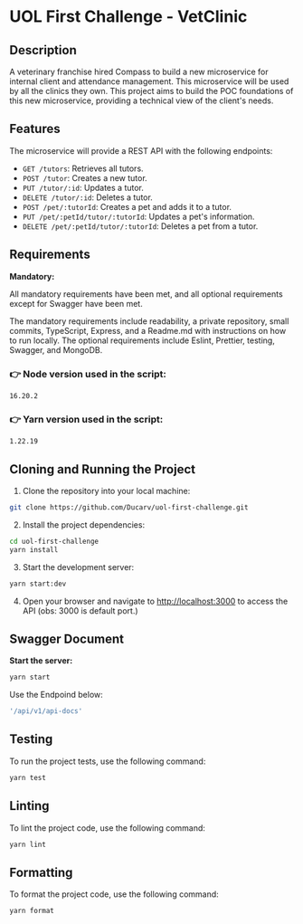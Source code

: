 # UOL First Challenge - VetClinic

## Description

A veterinary franchise hired Compass to build a new microservice for internal client and attendance management. This microservice will be used by all the clinics they own. This project aims to build the POC foundations of this new microservice, providing a technical view of the client's needs.

## Features

The microservice will provide a REST API with the following endpoints:

* `GET /tutors`: Retrieves all tutors.
* `POST /tutor`: Creates a new tutor.
* `PUT /tutor/:id`: Updates a tutor.
* `DELETE /tutor/:id`: Deletes a tutor.
* `POST /pet/:tutorId`: Creates a pet and adds it to a tutor.
* `PUT /pet/:petId/tutor/:tutorId`: Updates a pet's information.
* `DELETE /pet/:petId/tutor/:tutorId`: Deletes a pet from a tutor.

## Requirements

**Mandatory:**

All mandatory requirements have been met, and all optional requirements except for Swagger have been met.

The mandatory requirements include readability, a private repository, small commits, TypeScript, Express, and a Readme.md with instructions on how to run locally. The optional requirements include Eslint, Prettier, testing, Swagger, and MongoDB.

### 👉 Node version used in the script:
```
16.20.2
```

### 👉 Yarn version used in the script:
```
1.22.19
```

## Cloning and Running the Project

1. Clone the repository into your local machine:

```bash
git clone https://github.com/Ducarv/uol-first-challenge.git 
```

2. Install the project dependencies:

```bash
cd uol-first-challenge
yarn install
```
3. Start the development server:

```bash
yarn start:dev
```
4. Open your browser and navigate to <http://localhost:3000> to access the API
   (obs: 3000 is default port.)

## Swagger Document

**Start the server:**
```bash
yarn start
```

Use the Endpoind below:
```bash
'/api/v1/api-docs'
```

## Testing

To run the project tests, use the following command:

```bash
yarn test
```

## Linting

To lint the project code, use the following command:

```bash
yarn lint
```
## Formatting

To format the project code, use the following command:

```bash
yarn format
```

